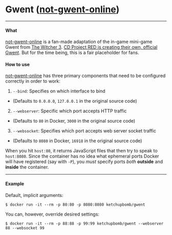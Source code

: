 # Gwent ([not-gwent-online])

---

#### What

[not-gwent-online] is a fan-made adaptation of the in-game mini-game Gwent from [The Witcher 3](https://en.wikipedia.org/wiki/The_Witcher_3:_Wild_Hunt). [CD Project RED is creating their own, official Gwent](https://www.playgwent.com/en). But for the time being, this is a fair placeholder for fans.

#### How to use

[not-gwent-online] has three primary components that need to be configured correctly in order to work:

1. `--bind`: Specifies on which interface to bind
  - (Defaults to `0.0.0.0`, `127.0.0.1` in the original source code)
2. `--webserver`: Specific which port accepts HTTP traffic
  - (Defaults to `80` in Docker, `3000` in the original source code)
3. `--websocket`: Specifies which port accepts web server socket traffic
  - (Defaults to `8080` in Docker, `16918` in the original source code)

When you hit `host:80`, it returns JavaScript files that then try to speak to `host:8080`. Since the container has no idea what ephemeral ports Docker will have registered (say with `-P`), you _must_ specify ports _both_ **outside** and **inside** the container.

---

#### Example

Default, implicit arguments:
```shell
$ docker run -it --rm -p 80:80 -p 8080:8080 ketchupbomb/gwent
```

You can, however, override desired settings:

```shell
$ docker run -it --rm -p 88:88 -p 99:99 ketchupbomb/gwent --webserver 88 --websocket 99
```

[not-gwent-online]: https://github.com/exane/not-gwent-online
